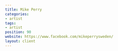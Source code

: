 ```yaml
---
title: Mike Perry
categories:
- artist
tags:
- artist
position: 90
website: https://www.facebook.com/mikeperrysweden/
layout: client
---
```


